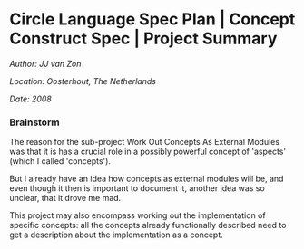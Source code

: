 ﻿Circle Language Spec Plan | Concept Construct Spec | Project Summary
==================================================================

*Author: JJ van Zon*

*Location: Oosterhout, The Netherlands*

*Date: 2008*

### **Brainstorm**
The reason for the sub-project Work Out Concepts As External Modules was that it is has a crucial role in a possibly powerful concept of 'aspects' (which I called 'concepts').

But I already have an idea how concepts as external modules will be, and even though it then is important to document it, another idea was so unclear, that it drove me mad.

This project may also encompass working out the implementation of specific concepts: all the concepts already functionally described need to get a description about the implementation as a concept.

